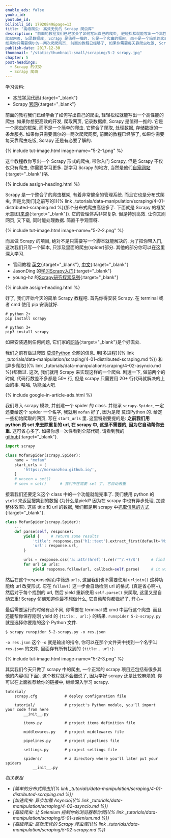 ```yaml
---
enable_ads: false
youku_id:
youtube_id:
bilibili_id: 17920849&page=13
title: "高级爬虫: 高效无忧的 Scrapy 爬虫库"
description: "前面的教程我们已经学会了如何写出自己的爬虫, 轻轻松松就能写出一个高性能的爬虫. 如果你想更高效的开发,
爬取网页, 记录数据库, Scrapy 是值得一推的. 它是一个爬虫的框架, 而不是一个简单的爬虫. 它整合了爬取, 处理数据, 存储数据的一条龙服务.
如果你只需要偶尔的一两次爬爬网页, 前面的教程已经够了, 如果你需要每天靠爬虫吃饭, Scrapy 还是有必要了解的."
publish-date: 2017-12-30
thumbnail: "/static/thumbnail-small/scraping/5-2 scrapy.jpg"
chapter: 5
post-headings:
  - Scrapy 的优势
  - Scrapy 爬虫
---
```


学习资料:
  * [本节学习代码](https://github.com/MorvanZhou/easy-scraping-tutorial/blob/master/notebook/5-2-scrapy.ipynb){:target="_blank"}
  * Scrapy [官网](https://scrapy.org/){:target="_blank"}

前面的教程我们已经学会了如何写出自己的爬虫, 轻轻松松就能写出一个高性能的爬虫. 如果你想更高效的开发,
爬取网页, 记录数据库, Scrapy 是值得一推的. 它是一个爬虫的框架, 而不是一个简单的爬虫. 它整合了爬取, 处理数据, 存储数据的一条龙服务.
如果你只需要偶尔的一两次爬爬网页, 前面的教程已经够了, 如果你需要每天靠爬虫吃饭, Scrapy 还是有必要了解的.

{% include tut-image.html image-name="5-2-1.png" %}

这个教程教你写出一个 Scrapy 形式的爬虫, 带你入门 Scrapy, 但是 Scrapy 不仅仅只有爬虫, 你需要学习更多.
那学习 Scrapy 的地方, 当然是他们[自家网站](https://docs.scrapy.org/en/latest/){:target="_blank"}咯.








{% include assign-heading.html %}

Scrapy 是一个整合了的爬虫框架, 有着非常健全的管理系统. 而且它也是分布式爬虫,
但是比我们[之前写的]({% link _tutorials/data-manipulation/scraping/4-01-distributed-scraping.md %})那个分布式爬虫高级多了.
下面就是 Scrapy 的框架示意图([来源](https://docs.scrapy.org/en/latest/topics/architecture.html#topics-architecture){:target="_blank"}).
它的管理体系非常复杂. 但是特别高效. 让你又刷网页, 又下载, 同时能处理数据. 简直千手观音呀.

{% include tut-image.html image-name="5-2-2.png" %}

而且做 Scrapy 的项目, 绝对不是只需要写一个脚本就能解决的. 为了把你带入门, 这次我们只写一个脚本, 只涉及里面的爬虫(spider)部分.
其他的部分你可以在这里深入学习.

* 官网教程 [英文](https://docs.scrapy.org/en/latest/){:target="_blank"}, [中文](https://scrapy-chs.readthedocs.io/zh_CN/0.24/){:target="_blank"}
* JasonDing 的[学习Scrapy入门](https://www.jianshu.com/p/a8aad3bf4dc4){:target="_blank"}
* young-hz 的[Scrapy研究探索系列](http://blog.csdn.net/u012150179/article/details/32343635){:target="_blank"}




{% include assign-heading.html %}

好了, 我们开始今天的简单 Scrapy 教程吧. 首先你得安装 Scrapy. 在 terminal 或者 cmd
使用 pip 安装就好.

```shell
# python 2+
pip install scrapy

# python 3+
pip3 install scrapy
```

如果安装遇到任何问题, 它们家的[网站](https://docs.scrapy.org/en/latest/intro/install.html){:target="_blank"}是个好去处.

我们之前有做过爬取 [莫烦Python](/) 全网的信息. 用[多进程]({% link _tutorials/data-manipulation/scraping/4-01-distributed-scraping.md %})
和[异步爬取]({% link _tutorials/data-manipulation/scraping/4-02-asyncio.md %})都做过.
这次, 我们就用 Scrapy 来实现这样的一个爬虫. 剧透一下, 做前两个的时候, 代码行数差不多都是 50+ 行,
但是 scrapy 只需要用 20+ 行代码就解决的上面的事. 哈哈, 功能强大吧.

{% include google-in-article-ads.html %}


我们导入 scrapy 模块, 并创建一个 spider 的 class. 并继承 `scrapy.Spider`,
一定还要给这个 spider 一个名字, 我就用 `mofan` 好了, 因为是爬 莫烦Python 的.
给定一些初始爬取的网页, 写在 `start_urls` 里. 这里特别要提的是:
**之前我们用 python 的 set 来去除重复的 url, 在 scrapy 中, 这是不需要的, 因为它自动帮你去重**.
这可省心多了. 如果你想一次性看到全部代码, 请看到我的 [github](https://github.com/MorvanZhou/easy-scraping-tutorial/blob/master/notebook/5-2-scrapy.ipynb){:target="_blank"}.

```python
import scrapy

class MofanSpider(scrapy.Spider):
    name = "mofan"
    start_urls = [
        'https://morvanzhou.github.io/',
    ]
    # unseen = set()
    # seen = set()      # 我们不在需要 set 了, 它自动去重
```


接着我们还要定义这个 class 中的一个功能就能完事了. 我们使用 python 的 `yield` 来返回搜集到的数据
(为什么是yield? 因为在 scrapy 中也有异步处理, 加速整体效率).
这些 title 和 url 的数据, 我们都是用 scrapy 中[抓取信息的方式](https://docs.scrapy.org/en/latest/intro/tutorial.html#extracting-data){:target="_blank"}.


```python
class MofanSpider(scrapy.Spider):
    ...
    def parse(self, response):
        yield {     # return some results
            'title': response.css('h1::text').extract_first(default='Missing').strip().replace('"', ""),
            'url': response.url,
        }

        urls = response.css('a::attr(href)').re(r'^/.+?/$')     # find all sub urls
        for url in urls:
            yield response.follow(url, callback=self.parse)     # it will filter duplication automatically
```

然后在这个response网页中筛选 `urls`, 这里我们也不需要使用 `urljoin()` 这种功能给 url 改变形式. 它在 `follow()` 这一步会自动检测 url 的格式.
(真是省心啊~), 然后对于每个找到的 url, 然后 yield 重新使用 `self.parse()` 来爬取, 这里又是自动去重!
Scrapy 仿佛知道你最不想做什么, 它自动帮你都做好了. 开心~

最后需要运行的时候有点不同, 你需要在 terminal 或 cmd 中运行这个爬虫. 而且还能帮你保存刚刚 yield 的 `{title:, url:}` 的结果.
`runspider 5-2-scrapy.py` 就是选择你要跑的这个 Python 文件.

```shell
$ scrapy runspider 5-2-scrapy.py -o res.json
```

`-o res.json` 这个 `-o` 就是输出的指令, 你可以在那个文件夹中找到一个名字叫 `res.json`
的文件, 里面存有所有找到的 `{title:, url:}`.

{% include tut-image.html image-name="5-2-3.png" %}


其实我们今天只做了 scrapy 中的爬虫, 一个正常的 scrapy 项目还包括有很多其他的内容(见下面).
这个教程就不会细说了, 因为学好 scrapy 还是比较麻烦的. 你可以在上面推荐给你的链接中, 继续深入学习 scrapy.

```
tutorial/
    scrapy.cfg            # deploy configuration file

    tutorial/             # project's Python module, you'll import your code from here
        __init__.py

        items.py          # project items definition file

        middlewares.py    # project middlewares file

        pipelines.py      # project pipelines file

        settings.py       # project settings file

        spiders/          # a directory where you'll later put your spiders
            __init__.py
```







*相关教程*

* *[简单的分布式爬虫]({% link _tutorials/data-manipulation/scraping/4-01-distributed-scraping.md %})*
* *[加速爬虫: 异步加载 Asyncio]({% link _tutorials/data-manipulation/scraping/4-02-asyncio.md %})*
* *[高级爬虫: 让 Selenium 控制你的浏览器帮你爬]({% link _tutorials/data-manipulation/scraping/5-01-selenium.md %})*
* *[高级爬虫: 高效无忧的 Scrapy 爬虫库]({% link _tutorials/data-manipulation/scraping/5-02-scrapy.md %})*
